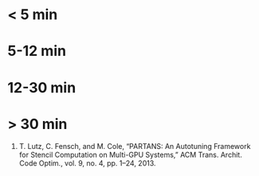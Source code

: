 # < 5 min

# 5-12 min

# 12-30 min

# > 30 min

1. T. Lutz, C. Fensch, and M. Cole, “PARTANS: An Autotuning Framework
for Stencil Computation on Multi-GPU Systems,” ACM Trans. Archit. Code
Optim., vol. 9, no. 4, pp. 1–24, 2013.
